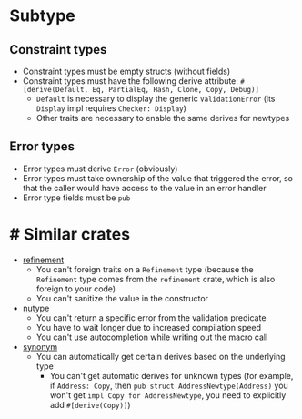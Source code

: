 # Subtype

## Constraint types

* Constraint types must be empty structs (without fields)
* Constraint types must have the following derive attribute: `#[derive(Default, Eq, PartialEq, Hash, Clone, Copy, Debug)]`
  * `Default` is necessary to display the generic `ValidationError` (its `Display` impl requires `Checker: Display`)
  * Other traits are necessary to enable the same derives for newtypes

## Error types

* Error types must derive `Error` (obviously)
* Error types must take ownership of the value that triggered the error, so that the caller would have access to the value in an error handler
* Error type fields must be `pub`

# # Similar crates

* [refinement](https://crates.io/crates/refinement)
  * You can't foreign traits on a `Refinement` type (because the `Refinement` type comes from the `refinement` crate, which is also foreign to your code)
  * You can't sanitize the value in the constructor
* [nutype](https://crates.io/crates/nutype)
  * You can't return a specific error from the validation predicate
  * You have to wait longer due to increased compilation speed
  * You can't use autocompletion while writing out the macro call
* [synonym](https://crates.io/crates/synonym)
  * You can automatically get certain derives based on the underlying type
    * You can't get automatic derives for unknown types (for example, if `Address: Copy`, then `pub struct AddressNewtype(Address)` you won't get `impl Copy for AddressNewtype`, you need to explicitly add `#[derive(Copy)]`)
